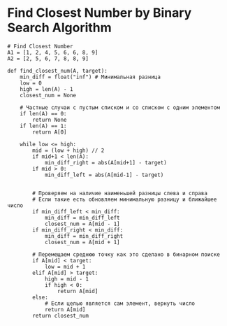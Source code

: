 # Find Closest Number by Binary Search Algorithm

    # Find Closest Number
    A1 = [1, 2, 4, 5, 6, 6, 8, 9]
    A2 = [2, 5, 6, 7, 8, 8, 9]

    def find_closest_num(A, target):
        min_diff = float("inf") # Минимальная разница
        low = 0
        high = len(A) - 1
        closest_num = None

        # Частные случаи с пустым списком и со списком с одним элементом
        if len(A) == 0:
            return None
        if len(A) == 1:
            return A[0]

        while low <= high:
            mid = (low + high) // 2
            if mid+1 < len(A):
                min_diff_right = abs(A[mid+1] - target)
            if mid > 0:
                min_diff_left = abs(A[mid-1] - target)


            # Проверяем на наличие наименьшей разницы слева и справа
            # Если такие есть обновляем минимальную разницу и ближайшее число
            if min_diff_left < min_diff:
                min_diff = min_diff_left
                closest_num = A[mid - 1]
            if min_diff_right < min_diff:
                min_diff = min_diff_right
                closest_num = A[mid + 1]

            # Перемещаем среднюю точку как это сделано в бинарном поиске
            if A[mid] < target:
                low = mid + 1
            elif A[mid] > target:
                high = mid - 1
                if high < 0:
                    return A[mid]
            else:
                # Если целью является сам элемент, вернуть число
                return A[mid]
            return closest_num
